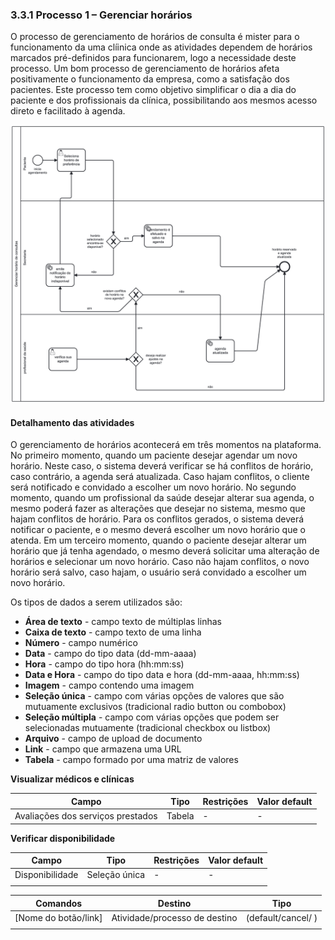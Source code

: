 ### 3.3.1 Processo 1 – Gerenciar horários

O processo de gerenciamento de horários de consulta é mister para o funcionamento da uma clíinica onde as atividades dependem de horários marcados pré-definidos para funcionarem, logo a necessidade deste processo. Um bom processo de gerenciamento de horários afeta positivamente o funcionamento da empresa, como a satisfação dos pacientes. Este processo tem como objetivo simplificar o dia a dia do paciente e dos profissionais da clínica, possibilitando aos mesmos acesso direto e facilitado à agenda.


![Exemplo de um Modelo BPMN do PROCESSO 1](images/diagram_2.png "BPMN do Processo 1.")

#### Detalhamento das atividades

O gerenciamento de horários acontecerá em três momentos na plataforma. No primeiro momento, quando um paciente desejar agendar um novo horário. Neste caso, o sistema deverá verificar se há conflitos de horário, caso contrário, a agenda será atualizada. Caso hajam conflitos, o cliente será notificado e convidado a escolher um novo horário. No segundo momento, quando um profissional da saúde desejar alterar sua agenda, o mesmo poderá fazer as alterações que desejar no sistema, mesmo que hajam conflitos de horário. Para os conflitos gerados, o sistema deverá notificar o paciente, e o mesmo deverá escolher um novo horário que o atenda. Em um terceiro momento, quando o paciente desejar alterar um horário que já tenha agendado, o mesmo deverá solicitar uma alteração de horários e selecionar um novo horário. Caso não hajam conflitos, o novo horário será salvo, caso hajam, o usuário será convidado a escolher um novo horário.

Os tipos de dados a serem utilizados são:

* **Área de texto** - campo texto de múltiplas linhas
* **Caixa de texto** - campo texto de uma linha
* **Número** - campo numérico
* **Data** - campo do tipo data (dd-mm-aaaa)
* **Hora** - campo do tipo hora (hh:mm:ss)
* **Data e Hora** - campo do tipo data e hora (dd-mm-aaaa, hh:mm:ss)
* **Imagem** - campo contendo uma imagem
* **Seleção única** - campo com várias opções de valores que são mutuamente exclusivos (tradicional radio button ou combobox)
* **Seleção múltipla** - campo com várias opções que podem ser selecionadas mutuamente (tradicional checkbox ou listbox)
* **Arquivo** - campo de upload de documento
* **Link** - campo que armazena uma URL
* **Tabela** - campo formado por uma matriz de valores

**Visualizar médicos e clínicas**

| **Campo**       | **Tipo**         | **Restrições** | **Valor default** |
| ---             | ---              | ---            | ---               |
| Avaliações dos serviços prestados | Tabela  |       -         |           -        |


**Verificar disponibilidade**

| **Campo**       | **Tipo**         | **Restrições** | **Valor default** |
| ---             | ---              | ---            | ---               |
| Disponibilidade | Seleção única  |          -      |       -            |
|                 |                  |                |                   |

| **Comandos**         |  **Destino**                   | **Tipo**          |
| ---                  | ---                            | ---               |
| [Nome do botão/link] | Atividade/processo de destino  | (default/cancel/  ) |
|                      |                                |                   |
